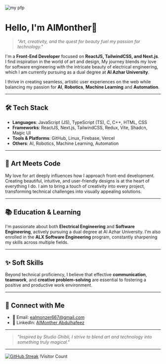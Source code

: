 
![my pfp](https://github.com/user-attachments/assets/c78393a8-dc1e-4c86-8fb3-ed5751bbc21b)

# Hello, I'm AlMonther👋


> *"Art, creativity, and the quest for beauty fuel my passion for technology."*

I'm a **Front-End Developer** focused on **ReactJS, TailwindCSS, and Next.js**. I find inspiration in the world of art and design, My journey blends my love for software engineering with the intricate beauty of electrical engineering, which I am currently pursuing as a dual degree at **Al Azhar University**.

I thrive in creating seamless, artistic user experiences on the web while balancing my passion for **AI**, **Robotics**, **Machine Learning** and **Automation**. 

---

## 🛠️ Tech Stack

- **Languages**: JavaScript (JS), TypeScript (TS), C, C++, HTML, CSS
- **Frameworks**: ReactJS, Next.js, TailwindCSS, Redux, Vite, Shadcn, Magic UI
- **Tools & Platforms**: GitHub, Linux, Firebase, Vercel
- **Others**: AI, Robotics, Machine Learning, Automation

---

## 🎨 Art Meets Code

My love for art deeply influences how I approach front-end development. Creating beautiful, intuitive, and user-friendly designs is at the heart of everything I do. I aim to bring a touch of creativity into every project, transforming technical challenges into visually appealing solutions.

---

## 📚 Education & Learning

I'm passionate about both **Electrical Engineering** and **Software Engineering**, actively pursuing a dual degree at Al Azhar University. I'm also enrolled in the **ALX Software Engineering** program, constantly sharpening my skills across multiple fields.

---

## ✨ Soft Skills

Beyond technical proficiency, I believe that effective **communication**, **teamwork**, and **creative problem-solving** are essential to fostering a positive and productive work environment.

---

## 🔗 Connect with Me

- 📧 Email: [ealmonzer667@gmail.com](mailto:ealmonzer667@gmail.com)
- 💼 LinkedIn: [AlMonther Abdulhafeez](https://www.linkedin.com/in/almonther-abdulhafeez-a3a48a267)

---

> *"Inspired by Studio Ghibli, I strive to blend art and technology into something truly magical."*

---

[![GitHub Streak](https://streak-stats.demolab.com)](https://git.io/streak-stats)
!Visitor Count

